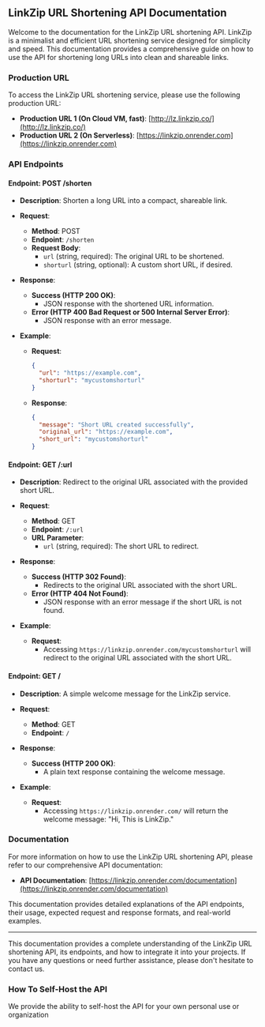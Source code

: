 
## LinkZip URL Shortening API Documentation

Welcome to the documentation for the LinkZip URL shortening API. LinkZip is a minimalist and efficient URL shortening service designed for simplicity and speed. This documentation provides a comprehensive guide on how to use the API for shortening long URLs into clean and shareable links.

### Production URL

To access the LinkZip URL shortening service, please use the following production URL:

- **Production URL 1 (On Cloud VM, fast)**: [http://lz.linkzip.co/](http://lz.linkzip.co/)
- **Production URL 2 (On Serverless)**: [https://linkzip.onrender.com](https://linkzip.onrender.com)

### API Endpoints

#### Endpoint: POST /shorten

- **Description**: Shorten a long URL into a compact, shareable link.

- **Request**:
  - **Method**: POST
  - **Endpoint**: `/shorten`
  - **Request Body**:
    - `url` (string, required): The original URL to be shortened.
    - `shorturl` (string, optional): A custom short URL, if desired.

- **Response**:
  - **Success (HTTP 200 OK)**:
    - JSON response with the shortened URL information.
  - **Error (HTTP 400 Bad Request or 500 Internal Server Error)**:
    - JSON response with an error message.

- **Example**:
  - **Request**:
    ```json
    {
      "url": "https://example.com",
      "shorturl": "mycustomshorturl"
    }
    ```
  - **Response**:
    ```json
    {
      "message": "Short URL created successfully",
      "original_url": "https://example.com",
      "short_url": "mycustomshorturl"
    }
    ```

#### Endpoint: GET /:url

- **Description**: Redirect to the original URL associated with the provided short URL.

- **Request**:
  - **Method**: GET
  - **Endpoint**: `/:url`
  - **URL Parameter**:
    - `url` (string, required): The short URL to redirect.

- **Response**:
  - **Success (HTTP 302 Found)**:
    - Redirects to the original URL associated with the short URL.
  - **Error (HTTP 404 Not Found)**:
    - JSON response with an error message if the short URL is not found.

- **Example**:
  - **Request**:
    - Accessing `https://linkzip.onrender.com/mycustomshorturl` will redirect to the original URL associated with the short URL.

#### Endpoint: GET /

- **Description**: A simple welcome message for the LinkZip service.

- **Request**:
  - **Method**: GET
  - **Endpoint**: `/`

- **Response**:
  - **Success (HTTP 200 OK)**:
    - A plain text response containing the welcome message.

- **Example**:
  - **Request**:
    - Accessing `https://linkzip.onrender.com/` will return the welcome message: "Hi, This is LinkZip."

### Documentation

For more information on how to use the LinkZip URL shortening API, please refer to our comprehensive API documentation:

- **API Documentation**: [https://linkzip.onrender.com/documentation](https://linkzip.onrender.com/documentation)

This documentation provides detailed explanations of the API endpoints, their usage, expected request and response formats, and real-world examples.

---

This documentation provides a complete understanding of the LinkZip URL shortening API, its endpoints, and how to integrate it into your projects. If you have any questions or need further assistance, please don't hesitate to contact us.

### How To Self-Host the API
We provide the ability to self-host the API for your own personal use or organization
